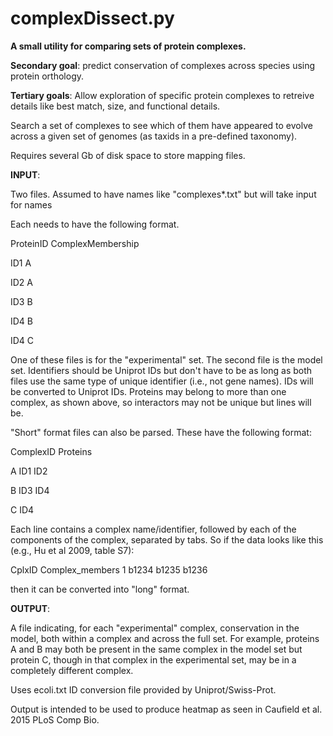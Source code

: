 # complexDissect.py
**A small utility for comparing sets of protein complexes.**

**Secondary goal**: predict conservation of complexes across species using
protein orthology.

**Tertiary goals**: 
Allow exploration of specific protein complexes to 
retreive details like best match, size, and functional details.

Search a set of complexes to see which of them have appeared to evolve across a
given set of genomes (as taxids in a pre-defined taxonomy).

Requires several Gb of disk space to store mapping files.

**INPUT**: 

Two files. Assumed to have names like "complexes*.txt" 
but will take input for names

Each needs to have the following format.

ProteinID	ComplexMembership

ID1	A

ID2	A

ID3	B

ID4	B

ID4	C

One of these files is for the "experimental" set.
The second file is the model set.
Identifiers should be Uniprot IDs but don't have to be as long as both
files use the same type of unique identifier (i.e., not gene names).
IDs will be converted to Uniprot IDs.
Proteins may belong to more than one complex, as shown above, so
interactors may not be unique but lines will be.

"Short" format files can also be parsed. These have the following format:

ComplexID	Proteins

A	ID1	ID2

B	ID3	ID4

C	ID4

Each line contains a complex name/identifier, followed by each of the
components of the complex, separated by tabs.
So if the data looks like this (e.g., Hu et al 2009, table S7):

CplxID	Complex_members
1	b1234	b1235	b1236

then it can be converted into "long" format.

**OUTPUT**:

A file indicating, for each "experimental" complex, conservation
in the model, both within a complex and across the full set.
For example, proteins A and B may both be present in the same complex
in the model set but protein C, though in that complex in the
experimental set, may be in a completely different complex.

Uses ecoli.txt ID conversion file provided by Uniprot/Swiss-Prot.

Output is intended to be used to produce heatmap as seen in Caufield et al. 2015 PLoS Comp Bio.
